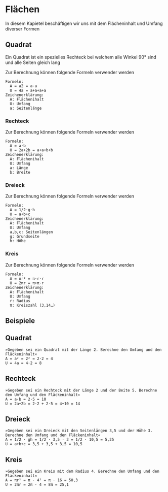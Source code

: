 # Flächen

In diesem Kapietel beschäftigen wir uns mit dem Flächeninhalt und Umfang diverser Formen

## Quadrat

Ein Quadrat ist ein spezielles Rechteck bei welchem alle Winkel 90° sind und alle Seiten gleich lang

Zur Berechnung können folgende Formeln verwender werden
```
Formeln:
  A = a2 = a·a
  U = 4a = a+a+a+a
Zeichenerklärung:
  A: Flächenihalt
  U: Umfang
  a: Seitenlänge
```

### Rechteck
Zur Berechnung können folgende Formeln verwender werden
```
Formeln:
  A = a·b
  U = 2a+2b = a+a+b+b
Zeichenerklärung:
  A: Flächenihalt
  U: Umfang
  a: Länge
  b: Breite
```

### Dreieck
Zur Berechnung können folgende Formeln verwender werden
```
Formeln:
  A = 1/2·g·h
  U = a+b+c
Zeichenerklärung:
  A: Flächenihalt
  U: Umfang
  a,b,c: Seitenlängen
  g: Grundseite
  h: Höhe
```

### Kreis
Zur Berechnung können folgende Formeln verwender werden
```
Formeln:
  A = πr² = π·r·r
  U = 2πr = π+π·r
Zeichenerklärung:
  A: Flächenihalt
  U: Umfang
  r: Radius
  π: Kreiszahl (3,14…)
```

## Beispiele

## Quadrat
```
»Gegeben sei ein Quadrat mit der Länge 2. Berechne den Umfang und den Fläckeninhalt«
A = a² = 2² = 2·2 = 4
U = 4a = 4·2 = 8
```

## Rechteck
```
»Gegeben sei ein Rechteck mit der Länge 2 und der Beite 5. Berechne den Umfang und den Fläckeninhalt«
A = a·b = 2·5 = 10
U = 2a+2b = 2·2 + 2·5 = 4+10 = 14
```

## Dreieck
```
»Gegeben sei ein Dreieck mit den Seitenlängen 3,5 und der Höhe 3. Berechne den Umfang und den Fläckeninhalt«
A = 1/2 · gh = 1/2 · 3,5 · 3 = 1/2 · 10,5 = 5,25
U = a+b+c = 3,5 + 3,5 + 3,5 = 10,5
```

## Kreis
```
»Gegeben sei ein Kreis mit dem Radius 4. Berechne den Umfang und den Fläckeninhalt«
A = πr² = π · 4² = π · 16 = 50,3
U = 2πr = 2π · 4 = 8π = 25,1
```
